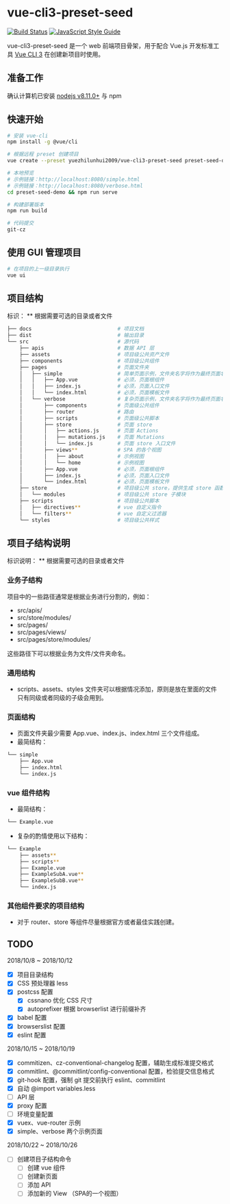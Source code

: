 # vue-cli3-preset-seed
[![Build Status](https://travis-ci.com/yuezhilunhui2009/vue-cli3-preset-seed.svg?branch=master)](https://travis-ci.com/yuezhilunhui2009/vue-cli3-preset-seed)
[![JavaScript Style Guide](https://img.shields.io/badge/code_style-standard-brightgreen.svg)](https://standardjs.com)

vue-cli3-preset-seed 是一个 web 前端项目骨架，用于配合 Vue.js 开发标准工具 [Vue CLI 3](https://cli.vuejs.org/zh/) 在创建新项目时使用。

## 准备工作
确认计算机已安装 [nodejs v8.11.0+](https://nodejs.org/en/download/) 与 npm

## 快速开始
```bash
# 安装 vue-cli
npm install -g @vue/cli

# 根据远程 preset 创建项目 
vue create --preset yuezhilunhui2009/vue-cli3-preset-seed preset-seed-demo

# 本地预览
# 示例链接：http://localhost:8080/simple.html
# 示例链接：http://localhost:8080/verbose.html
cd preset-seed-demo && npm run serve

# 构建部署版本
npm run build

# 代码提交
git-cz
```

## 使用 GUI 管理项目
```bash
# 在项目的上一级目录执行
vue ui
```

## 项目结构
标识：
** 根据需要可选的目录或者文件

```bash
├── docs                            # 项目文档
├── dist                            # 输出目录
└── src                             # 源代码
    ├── apis                        # 数据 API 层
    ├── assets                      # 项目级公共资产文件
    ├── components                  # 项目级公共组件
    ├── pages                       # 页面文件夹
    │   ├── simple                  # 简单页面示例，文件夹名字将作为最终页面名字，例如：dist/simple.html
    │   │   ├── App.vue             # 必须，页面根组件
    │   │   ├── index.js            # 必须，页面入口文件
    │   │   └── index.html          # 必须，页面模板文件
    │   └── verbose                 # 复杂页面示例，文件夹名字将作为最终页面名字，例如：dist/verbose.html
    │       ├── components          # 页面级公共组件
    │       ├── router              # 路由
    │       ├── scripts             # 页面级公共脚本
    │       ├── store               # 页面 store
    │       │   ├── actions.js      # 页面 Actions
    │       │   ├── mutations.js    # 页面 Mutations
    │       │   └── index.js        # 页面 store 入口文件
    │       ├── views**             # SPA 的各个视图
    │       │   ├── about           # 示例视图
    │       │   └── home            # 示例视图
    │       ├── App.vue             # 必须，页面根组件
    │       ├── index.js            # 必须，页面入口文件
    │       └── index.html          # 必须，页面模板文件
    ├── store                       # 项目级公共 store，提供生成 store 函数
    │   └── modules                 # 项目级公共 store 子模块
    ├── scripts                     # 项目级公共脚本
    │   ├── directives**            # vue 自定义指令
    │   └── filters**               # vue 自定义过滤器
    └── styles                      # 项目级公共样式
```

## 项目子结构说明
标识说明：
** 根据需要可选的目录或者文件

### 业务子结构
项目中的一些路径通常是根据业务进行分割的，例如：

* src/apis/
* src/store/modules/
* src/pages/
* src/pages/views/
* src/pages/store/modules/

这些路径下可以根据业务为文件/文件夹命名。

### 通用结构
* scripts、assets、styles 文件夹可以根据情况添加，原则是放在里面的文件只有同级或者同级的子级会用到。

### 页面结构
* 页面文件夹最少需要 App.vue、index.js、index.html 三个文件组成。
* 最简结构：
```bash
└── simple
    ├── App.vue
    ├── index.html
    └── index.js
```

### vue 组件结构
* 最简结构：
```bash
└── Example.vue
```

* 复杂的酌情使用以下结构：
```bash
└── Example
    ├── assets**
    ├── scripts**
    ├── Example.vue
    ├── ExampleSubA.vue**
    ├── ExampleSubB.vue**
    └── index.js
```

### 其他组件要求的项目结构
* 对于 router、store 等组件尽量根据官方或者最佳实践创建。

<!--
## 阅读详细工程文档
```bash
# 本地预览
npm run docs:dev

# 构建部署版本
npm run docs:build
```
-->

## TODO
2018/10/8 ~ 2018/10/12

- [x] 项目目录结构
- [x] CSS 预处理器 less
- [x] postcss 配置
    - [x] cssnano 优化 CSS 尺寸
    - [x] autoprefixer 根据 browserlist 进行前缀补齐
- [x] babel 配置
- [x] browserslist 配置
- [x] eslint 配置

2018/10/15 ~ 2018/10/19

- [x] commitizen、cz-conventional-changelog 配置，辅助生成标准提交格式
- [x] commitlint、@commitlint/config-conventional 配置，检验提交信息格式
- [x] git-hook 配置，强制 git 提交前执行 eslint、commitlint
- [x] 自动 @import variables.less
- [ ] API 层
- [x] proxy 配置
- [ ] 环境变量配置
- [x] vuex、vue-router 示例
- [x] simple、verbose 两个示例页面

2018/10/22 ~ 2018/10/26

- [ ] 创建项目子结构命令
    - [ ] 创建 vue 组件
    - [ ] 创建新页面
    - [ ] 添加 API
    - [ ] 添加新的 View （SPA的一个视图）
